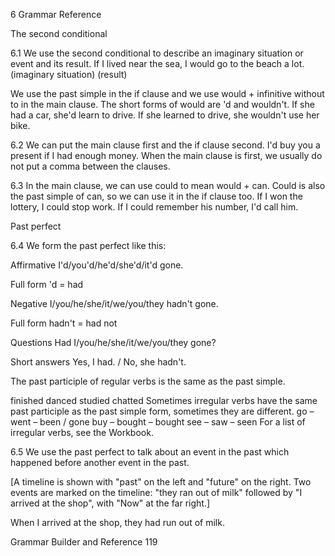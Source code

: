 6 Grammar Reference

The second conditional

6.1 We use the second conditional to describe an imaginary situation or event and its result.
If I lived near the sea, I would go to the beach a lot.
(imaginary situation)     (result)

We use the past simple in the if clause and we use would + infinitive without to in the main clause. The short forms of would are 'd and wouldn't.
If she had a car, she'd learn to drive.
If she learned to drive, she wouldn't use her bike.

6.2 We can put the main clause first and the if clause second.
I'd buy you a present if I had enough money.
When the main clause is first, we usually do not put a comma between the clauses.

6.3 In the main clause, we can use could to mean would + can. Could is also the past simple of can, so we can use it in the if clause too.
If I won the lottery, I could stop work.
If I could remember his number, I'd call him.

Past perfect

6.4 We form the past perfect like this:

Affirmative
I'd/you'd/he'd/she'd/it'd gone.

Full form
'd = had

Negative
I/you/he/she/it/we/you/they hadn't gone.

Full form
hadn't = had not

Questions
Had I/you/he/she/it/we/you/they gone?

Short answers
Yes, I had. / No, she hadn't.

The past participle of regular verbs is the same as the past simple.

finished   danced   studied   chatted
Sometimes irregular verbs have the same past participle as the past simple form, sometimes they are different.
go – went – been / gone
buy – bought – bought
see – saw – seen
For a list of irregular verbs, see the Workbook.

6.5 We use the past perfect to talk about an event in the past which happened before another event in the past.

[A timeline is shown with "past" on the left and "future" on the right. Two events are marked on the timeline: "they ran out of milk" followed by "I arrived at the shop", with "Now" at the far right.]

When I arrived at the shop, they had run out of milk.

Grammar Builder and Reference 119